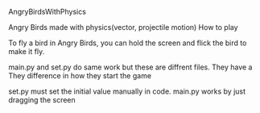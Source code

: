 AngryBirdsWithPhysics

Angry Birds made with physics(vector, projectile motion)
How to play

To fly a bird in Angry Birds, you can hold the screen and flick the bird to make it fly.

main.py and set.py do same work but these are diffrent files.
They have a They difference in how they start the game 

set.py must set the initial value manually in code.
main.py works by just dragging the screen

